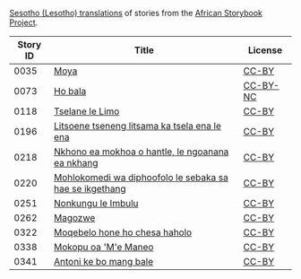 [Sesotho (Lesotho) translations](http://my.africanstorybook.org/language/sesotho-lesotho) of stories from the [African Storybook Project](http://my.africanstorybook.org).

Story ID | Title | License
-------- | ----- | -------
0035 | [Moya](http://my.africanstorybook.org/stories/moya) | [CC-BY](https://creativecommons.org/licenses/by/4.0/)
0073 | [Ho bala](http://my.africanstorybook.org/stories/ho-bala) | [CC-BY-NC](http://creativecommons.org/licenses/by-nc/3.0/)
0118 | [Tselane le Limo](http://my.africanstorybook.org/stories/tselane-le-limo) | [CC-BY](https://creativecommons.org/licenses/by/3.0/)
0196 | [Litsoene tseneng litsama ka tsela ena le ena](http://my.africanstorybook.org/stories/litsoene-tseneng-litsama-ka-tsela-ena-le-ena) | [CC-BY](https://creativecommons.org/licenses/by/3.0/)
0218 | [Nkhono ea mokhoa o hantle, le ngoanana ea nkhang](http://my.africanstorybook.org/stories/nkhono-ea-mokhoa-o-hantle-le-ngoanana-ea-nkhang) | [CC-BY](https://creativecommons.org/licenses/by/3.0/)
0220 | [Mohlokomedi wa diphoofolo le sebaka sa hae se ikgethang](http://my.africanstorybook.org/stories/mohlokomedi-wa-diphoofolo-le-sebaka-sa-hae-se-ikgethang-0) | [CC-BY](https://creativecommons.org/licenses/by/4.0/)
0251 | [Nonkungu le Imbulu](http://my.africanstorybook.org/stories/nonkungu-le-imbulu) | [CC-BY](https://creativecommons.org/licenses/by/3.0/)
0262 | [Magozwe](http://my.africanstorybook.org/stories/magozwe-3) | [CC-BY](https://creativecommons.org/licenses/by/4.0/)
0322 | [Moqebelo hone ho chesa haholo](http://my.africanstorybook.org/stories/moqebelo-hone-ho-chesa-haholo) | [CC-BY](https://creativecommons.org/licenses/by/3.0/)
0338 | [Mokopu oa 'M'e Maneo](http://my.africanstorybook.org/stories/mokopu-oa-me-maneo) | [CC-BY](https://creativecommons.org/licenses/by/4.0/)
0341 | [Antoni ke bo mang bale](http://my.africanstorybook.org/stories/antoni-ke-bo-mang-bale) | [CC-BY](https://creativecommons.org/licenses/by/3.0/)
